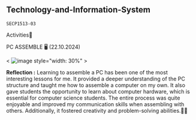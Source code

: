 ## Technology-and-Information-System
`SECP1513-03`

Activities🎯

PC ASSEMBLE 🖥️ (22.10.2024)

< ![image](https://github.com/user-attachments/assets/5acf9223-bf86-4b78-970b-4042dd1571da) style="width: 30%" >

 **Reflection :** Learning to assemble a PC has been one of the most interesting lessons for me. It provided a deeper understanding of the PC structure and taught me how to assemble a computer on my own. It also gave students the opportunity to learn about computer hardware, which is essential for computer science students. The entire process was quite enjoyable and improved my communication skills when assembling with others. Additionally, it fostered creativity and problem-solving abilities.💯💯
